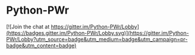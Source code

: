 # Python-PWr

[![Join the chat at https://gitter.im/Python-PWr/Lobby](https://badges.gitter.im/Python-PWr/Lobby.svg)](https://gitter.im/Python-PWr/Lobby?utm_source=badge&utm_medium=badge&utm_campaign=pr-badge&utm_content=badge)
